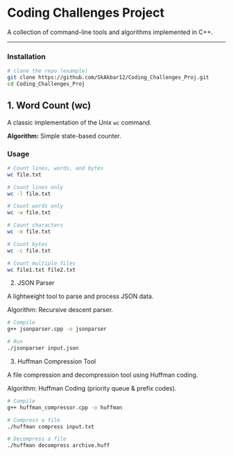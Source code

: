 # Coding Challenges Project

A collection of command-line tools and algorithms implemented in C++.

---

### **Installation**
```bash
# clone the repo (example)
git clone https://github.com/SkAkbar12/Coding_Challenges_Proj.git
cd Coding_Challenges_Proj


```


## **1. Word Count (wc)**

A classic implementation of the Unix `wc` command.

**Algorithm:** Simple state-based counter.




### **Usage**
```bash
# Count lines, words, and bytes
wc file.txt

# Count lines only
wc -l file.txt

# Count words only
wc -w file.txt

# Count characters
wc -m file.txt

# Count bytes
wc -c file.txt

# Count multiple files
wc file1.txt file2.txt

```

2. JSON Parser

A lightweight tool to parse and process JSON data.

Algorithm: Recursive descent parser.

```bash
# Compile
g++ jsonparser.cpp -o jsonparser

# Run
./jsonparser input.json

```

3. Huffman Compression Tool

A file compression and decompression tool using Huffman coding.

Algorithm: Huffman Coding (priority queue & prefix codes).

```bash
# Compile
g++ huffman_compressor.cpp -o huffman

# Compress a file
./huffman compress input.txt

# Decompress a file
./huffman decompress archive.huff

```


